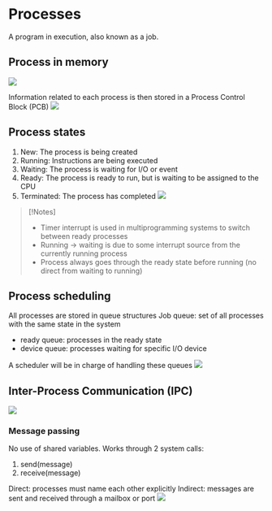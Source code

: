 # Processes
A program in execution, also known as a job.
## Process in memory
![](https://i.imgur.com/DnW6ijk.png)

Information related to each process is then stored in a Process Control Block (PCB)
![](https://i.imgur.com/K8z95Jd.png)
## Process states
1. New: The process is being created 
2. Running: Instructions are being executed 
3. Waiting: The process is waiting for I/O or event 
4. Ready: The process is ready to run, but is waiting to be assigned to the CPU 
5. Terminated: The process has completed
![](https://i.imgur.com/p6tLvdK.png)
> [!Notes]
> - Timer interrupt is used in multiprogramming systems to switch between ready processes
> - Running -> waiting is due to some interrupt source from the currently running process
> - Process always goes through the ready state before running (no direct from waiting to running)
## Process scheduling
All processes are stored in queue structures
Job queue: set of all processes with the same state in the system
- ready queue: processes in the ready state
- device queue: processes waiting for specific I/O device

A scheduler will be in charge of handling these queues
![](https://i.imgur.com/fjJLGsE.png)

## Inter-Process Communication (IPC)
![](https://i.imgur.com/sayPPYP.png)
### Message passing
No use of shared variables. 
Works through 2 system calls:
1. send(message) 
2. receive(message)

Direct: processes must name each other explicitly 
Indirect: messages are sent and received through a mailbox or port 
![](https://i.imgur.com/OZdrt4M.png)

